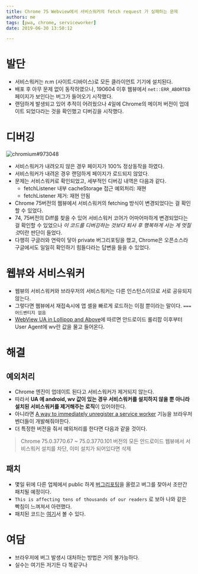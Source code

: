 ```yaml
---
title: Chrome 75 Webview에서 서비스워커의 fetch request 가 실패하는 문제
authors: me
tags: [pwa, chrome, serviceworker]
date: 2019-06-30 13:50:12

---
```


# 발단

- 서비스워커는 n:m (사이트:디바이스)로 모든 클라이언트 기기에 설치된다.
- 배포 후 아무 문제 없이 동작하였으나, 190604 이후 웹뷰에서 `net::ERR_ABORTED` 페이지가 보인다는 버그가 들어오기 시작했다.
- 랜덤하게 발생되고 있어 추적이 어려웠으나 4일에 Chrome의 메이저 버전이 업데이트 되었다라는 것을 확인했고 디버깅을 시작했다.

# 디버깅

![chromium#973048](https://i.imgur.com/u7ViPk6.png)

- 서비스워커가 내려오지 않은 경우 페이지가 100% 정상동작을 하였다.
- 서비스워커가 내려온 경우 랜덤하게 페이지가 로드되지 않았다.
- 문제는 서비스워커로 확인되었고, 세부적인 디버깅 내역은 다음과 같다.
  - fetchListener 내부 cacheStorage 접근 예외처리: 재현
  - fetchListener 제거: 재현 안됨
- Chrome 75버전의 웹뷰에서 서비스워커의 fetching 방식이 변경되었다는 걸 확인할 수 있었다.
- 74, 75버전의 Diff를 찾을 수 있어 서비스워커 코어가 어마어마하게 변경되었다는 걸 확인할 수 있었으나 *이 코드를 디버깅하는 것보다 퇴사 후 행복하게 사는 게 멋질 것*이란 판단이 들었다.
- 다행히 구글러와 연락이 닿아 private 버그리포팅을 했고, Chrome은 오픈소스라 구글에서도 일일히 확인하기 힘들다라는 답변을 들을 수 있었다.

# 웹뷰와 서비스워커

- 웹뷰의 서비스워커와 브라우저의 서비스워커는 다른 인스턴스이므로 서로 공유되지 않는다.
- 그렇다면 웹뷰에서 재접속시에 앱 셸을 빠르게 로드하는 이점 뿐이라는 말이다. `=== 어드벤티지 없음`
- [WebView UA in Lollipop and Above](https://developer.chrome.com/multidevice/user-agent)에 따르면 안드로이드 롤리팝 이후부터 User Agent에 wv란 값을 물고 들어온다.

# 해결

## 예외처리

- Chrome 엔진이 업데이트 된다고 서비스워커가 제거되지 않는다.
- 따라서 **UA 에 android, wv 값이 있는 경우 서비스워커를 설치하지 않을 뿐 아니라 설치된 서비스워커를 제거해주는 로직**이 있어야한다.
- 아니라면 [A way to immediately unregister a service worker](https://github.com/w3c/ServiceWorker/issues/614) 기능을 브라우저 벤더들이 개발해줘야한다.
- 더 특정한 버전을 줘서 예외처리를 한다면 다음과 같을 것이다.

> Chrome 75.0.3770.67 ~ 75.0.3770.101 버전의 모든 안드로이드 웹뷰에서 서비스워커 설치를 차단, 이미 설치가 되어있다면 삭제

## 패치

- 몇일 뒤에 다른 업체에서 public 하게 [버그리포팅](https://bugs.chromium.org/p/chromium/issues/detail?id=977784)을 올렸고 버그를 찾아서 조만간 패치될 예정이다.
- `This is affecting tens of thousands of our readers` 로 보아 나와 같은 빡침이 느껴져서 아련했다.
- 패치된 코드는 [여기](https://chromium-review.googlesource.com/c/chromium/src/+/1675358)서 볼 수 있다.

# 여담

- 브라우저에 버그 발생시 대처하는 방법은 거의 불가능하다.
- 실수는 여기든 저기든 다 똑같구나
